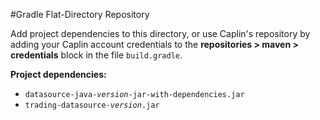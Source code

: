 #Gradle Flat-Directory Repository

Add project dependencies to this directory, or use Caplin's repository by adding your Caplin account credentials to the
 **repositories > maven > credentials** block in the file `build.gradle`. 

**Project dependencies:**

* <code>datasource-java-<em>version</em>-jar-with-dependencies.jar</code>
* <code>trading-datasource-<em>version</em>.jar</code>